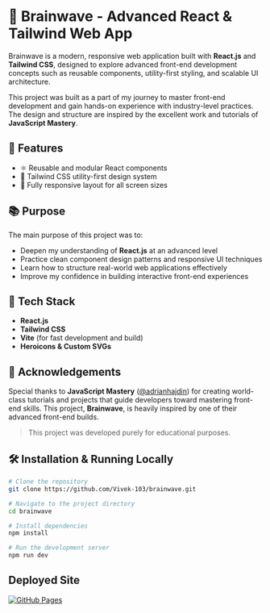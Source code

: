 # 🧠 Brainwave - Advanced React & Tailwind Web App

Brainwave is a modern, responsive web application built with **React.js** and **Tailwind CSS**, designed to explore advanced front-end development concepts such as reusable components, utility-first styling, and scalable UI architecture.

This project was built as a part of my journey to master front-end development and gain hands-on experience with industry-level practices. The design and structure are inspired by the excellent work and tutorials of **JavaScript Mastery**.

## 🚀 Features

- ⚛️ Reusable and modular React components
- 🎨 Tailwind CSS utility-first design system
- 📱 Fully responsive layout for all screen sizes

## 📚 Purpose

The main purpose of this project was to:

- Deepen my understanding of **React.js** at an advanced level
- Practice clean component design patterns and responsive UI techniques
- Learn how to structure real-world web applications effectively
- Improve my confidence in building interactive front-end experiences

## 🔧 Tech Stack

- **React.js**
- **Tailwind CSS** 
- **Vite** (for fast development and build)
- **Heroicons & Custom SVGs**

## 🙏 Acknowledgements

Special thanks to **JavaScript Mastery** ([@adrianhajdin](https://github.com/adrianhajdin)) for creating world-class tutorials and projects that guide developers toward mastering front-end skills. This project, **Brainwave**, is heavily inspired by one of their advanced front-end builds.

> This project was developed purely for educational purposes.

## 🛠️ Installation & Running Locally

```bash
# Clone the repository
git clone https://github.com/Vivek-103/brainwave.git

# Navigate to the project directory
cd brainwave

# Install dependencies
npm install

# Run the development server
npm run dev

```

## Deployed Site

[![GitHub Pages](https://img.shields.io/badge/GitHub%20Pages-Online-brightgreen)](https://Vivek-103.github.io/brainwave)

